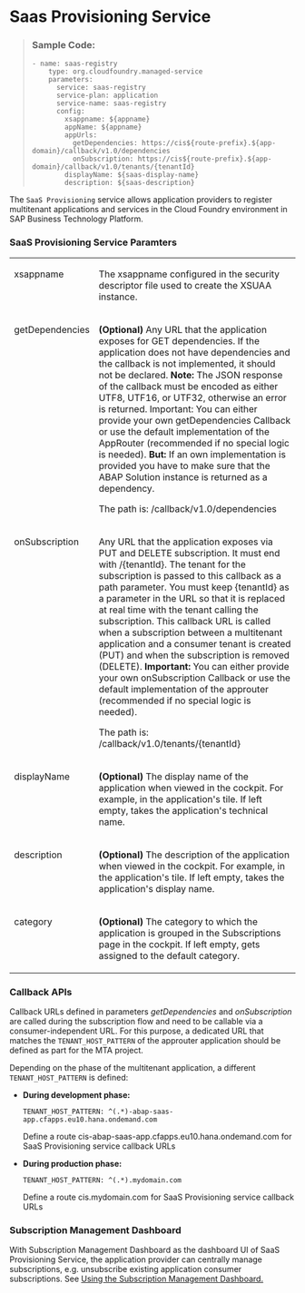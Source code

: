 <!-- loiocbc379ef476e460c87934d0e496b7850 -->

# Saas Provisioning Service



> ### Sample Code:  
> ```
> - name: saas-registry
>     type: org.cloudfoundry.managed-service
>     parameters:
>       service: saas-registry
>       service-plan: application 
>       service-name: saas-registry
>       config:
>         xsappname: ${appname}
>         appName: ${appname}
>         appUrls:
>           getDependencies: https://cis${route-prefix}.${app-domain}/callback/v1.0/dependencies
>           onSubscription: https://cis${route-prefix}.${app-domain}/callback/v1.0/tenants/{tenantId}
>         displayName: ${saas-display-name}
>         description: ${saas-description}
> 
> ```

The `SaaS Provisioning` service allows application providers to register multitenant applications and services in the Cloud Foundry environment in SAP Business Technology Platform.



### SaaS Provisioning Service Paramters


<table>
<tr>
<td valign="top">

xsappname



</td>
<td valign="top">

The xsappname configured in the security descriptor file used to create the XSUAA instance.



</td>
</tr>
<tr>
<td valign="top">

getDependencies



</td>
<td valign="top">

**\(Optional\)** Any URL that the application exposes for GET dependencies. If the application does not have dependencies and the callback is not implemented, it should not be declared. **Note:** The JSON response of the callback must be encoded as either UTF8, UTF16, or UTF32, otherwise an error is returned. Important: You can either provide your own getDependencies Callback or use the default implementation of the AppRouter \(recommended if no special logic is needed\). **But:** If an own implementation is provided you have to make sure that the ABAP Solution instance is returned as a dependency.

The path is: /callback/v1.0/dependencies



</td>
</tr>
<tr>
<td valign="top">

onSubscription



</td>
<td valign="top">

Any URL that the application exposes via PUT and DELETE subscription. It must end with /\{tenantId\}. The tenant for the subscription is passed to this callback as a path parameter. You must keep \{tenantId\} as a parameter in the URL so that it is replaced at real time with the tenant calling the subscription. This callback URL is called when a subscription between a multitenant application and a consumer tenant is created \(PUT\) and when the subscription is removed \(DELETE\). **Important:** You can either provide your own onSubscription Callback or use the default implementation of the approuter \(recommended if no special logic is needed\).

The path is: /callback/v1.0/tenants/\{tenantId\}



</td>
</tr>
<tr>
<td valign="top">

displayName



</td>
<td valign="top">

**\(Optional\)** The display name of the application when viewed in the cockpit. For example, in the application's tile. If left empty, takes the application's technical name.



</td>
</tr>
<tr>
<td valign="top">

description



</td>
<td valign="top">

**\(Optional\)** The description of the application when viewed in the cockpit. For example, in the application's tile. If left empty, takes the application's display name.



</td>
</tr>
<tr>
<td valign="top">

category



</td>
<td valign="top">

**\(Optional\)** The category to which the application is grouped in the Subscriptions page in the cockpit. If left empty, gets assigned to the default category.



</td>
</tr>
</table>





### Callback APIs

Callback URLs defined in parameters *getDependencies* and *onSubscription* are called during the subscription flow and need to be callable via a consumer-independent URL. For this purpose, a dedicated URL that matches the `TENANT_HOST_PATTERN` of the approuter application should be defined as part for the MTA project.

Depending on the phase of the multitenant application, a different `TENANT_HOST_PATTERN` is defined:

-   **During development phase:**

    `TENANT_HOST_PATTERN: ^(.*)-abap-saas-app.cfapps.eu10.hana.ondemand.com`

    Define a route cis-abap-saas-app.cfapps.eu10.hana.ondemand.com for SaaS Provisioning service callback URLs

-   **During production phase:**

    `TENANT_HOST_PATTERN: ^(.*).mydomain.com`

    Define a route cis.mydomain.com for SaaS Provisioning service callback URLs




### Subscription Management Dashboard

With Subscription Management Dashboard as the dashboard UI of SaaS Provisioning Service, the application provider can centrally manage subscriptions, e.g. unsubscribe existing application consumer subscriptions. See [Using the Subscription Management Dashboard.](https://help.sap.com/docs/BTP/65de2977205c403bbc107264b8eccf4b/434be695f9e946ccb4c28911dd1e16d0.html)

